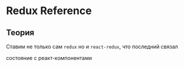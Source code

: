 # Redux Reference

## Теория

Ставим не только сам `redux` но и `react-redux`, что последний связал

состояние с реакт-компонентами
